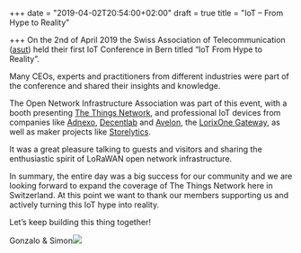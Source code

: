 +++
date = "2019-04-02T20:54:00+02:00"
draft = true
title = "IoT – From Hype to Reality"

+++
On the 2nd of April 2019 the Swiss Association of Telecommunication ([asut](https://asut.ch/asut/de/page/index.xhtml)) held their first IoT Conference in Bern titled “IoT From Hype to Reality”.

Many CEOs, experts and practitioners from different industries were part of the conference and shared their insights and knowledge.

The Open Network Infrastructure Association was part of this event, with a booth presenting [The Things Network](https://www.thethingsnetwork.org/), and professional IoT devices from companies like [Adnexo](https://www.adnexo.ch/), [Decentlab](https://www.decentlab.com/) and [Avelon](https://avelon.com/produkte/wisely/), the [LorixOne Gateway](https://www.lorixone.io/), as well as maker projects like [Storelytics](https://www.storelytics.ch/).

It was a great pleasure talking to guests and visitors and sharing the enthusiastic spirit of LoRaWAN open network infrastructure.

In summary, the entire day was a big success for our community and we are looking forward to expand the coverage of The Things Network here in Switzerland. At this point we want to thank our members supporting us and actively turning this IoT hype into reality.

Let’s keep building this thing together!

Gonzalo & Simon![](/images/IMG_20190402_113611.jpg)